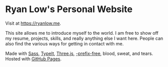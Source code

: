 # Ryan Low's Personal Website

Visit at https://ryanlow.me.

This site allows me to introduce myself to the world. I am free to show off my resume, projects, skills, and really anything else I want here. People can also find the various ways for getting in contact with me.

Made with [Sass](https://sass-lang.com/), [TypeIt](https://typeitjs.com/), [Three.js](https://threejs.org/), [-prefix-free](https://projects.verou.me/prefixfree/), blood, sweat, and tears. Hosted with [GitHub Pages](https://pages.github.com/).
